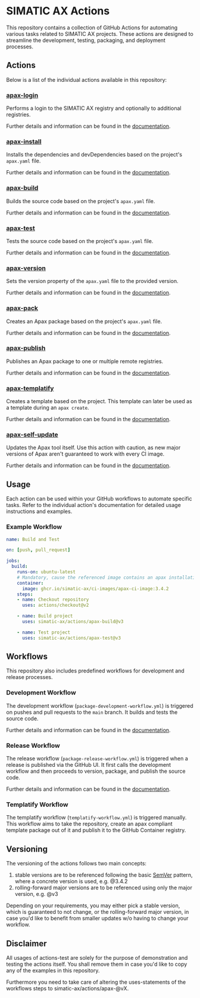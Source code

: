 # SIMATIC AX Actions

This repository contains a collection of GitHub Actions for automating various tasks related to SIMATIC AX projects. These actions are designed to streamline the development, testing, packaging, and deployment processes.

## Actions

Below is a list of the individual actions available in this repository:

### [apax-login](apax-login/README.md)
Performs a login to the SIMATIC AX registry and optionally to additional registries.

Further details and information can be found in the [documentation](apax-login/README.md).

### [apax-install](apax-install/README.md)
Installs the dependencies and devDependencies based on the project's `apax.yaml` file.

Further details and information can be found in the [documentation](apax-install/README.md).

### [apax-build](apax-build/README.md)
Builds the source code based on the project's `apax.yaml` file.

Further details and information can be found in the [documentation](apax-build/README.md).

### [apax-test](apax-test/README.md)
Tests the source code based on the project's `apax.yaml` file.

Further details and information can be found in the [documentation](apax-test/README.md).

### [apax-version](apax-version/README.md)
Sets the version property of the `apax.yaml` file to the provided version.

Further details and information can be found in the [documentation](apax-version/README.md).

### [apax-pack](apax-pack/README.md)
Creates an Apax package based on the project's `apax.yaml` file.

Further details and information can be found in the [documentation](apax-pack/README.md).

### [apax-publish](apax-publish/README.md)
Publishes an Apax package to one or multiple remote registries.

Further details and information can be found in the [documentation](apax-publish/README.md).

### [apax-templatify](apax-templatify/README.md)
Creates a template based on the project. This template can later be used as a template during an `apax create`.

Further details and information can be found in the [documentation](apax-templatify/README.md).

### [apax-self-update](apax-self-update/README.md)
Updates the Apax tool itself. Use this action with caution, as new major versions of Apax aren't guaranteed to work with every CI image.

Further details and information can be found in the [documentation](apax-self-update/README.md).

## Usage

Each action can be used within your GitHub workflows to automate specific tasks. Refer to the individual action's documentation for detailed usage instructions and examples.

### Example Workflow

```yaml
name: Build and Test

on: [push, pull_request]

jobs:
  build:
    runs-on: ubuntu-latest
    # Mandatory, cause the referenced image contains an apax installation
    container:
      image: ghcr.io/simatic-ax/ci-images/apax-ci-image:3.4.2
    steps:
    - name: Checkout repository
      uses: actions/checkout@v2

    - name: Build project
      uses: simatic-ax/actions/apax-build@v3

    - name: Test project
      uses: simatic-ax/actions/apax-test@v3
```

## Workflows

This repository also includes predefined workflows for development and release processes.

### Development Workflow

The development workflow (`package-development-workflow.yml`) is triggered on pushes and pull requests to the `main` branch. It builds and tests the source code.

Further details and information can be found in the [documentation](./docs/development-workflow.md).

### Release Workflow

The release workflow (`package-release-workflow.yml`) is triggered when a release is published via the GitHub UI. It first calls the development workflow and then proceeds to version, package, and publish the source code.

Further details and information can be found in the [documentation](./docs/release-workflow.md).

### Templatify Workflow

The templatify workflow (`templatify-workflow.yml`) is triggered manually. This workflow aims to take the repository, create an apax compliant template package out of it and publish it to the GitHub Container registry.

## Versioning

The versioning of the actions follows two main concepts:

1. stable versions are to be referenced following the basic [SemVer](https://semver.org/) pattern, where a concrete version is used, e.g. @3.4.2
2. rolling-forward major versions are to be referenced using only the major version, e.g. @v3

Depending on your requirements, you may either pick a stable version, which is guaranteed to not change, or the rolling-forward major version, in case you'd like to benefit from smaller updates w/o having to change your workflow.

## Disclaimer

All usages of actions-test are solely for the purpose of demonstration and testing the actions itself. You shall remove them in case you'd like to copy any of the examples in this repository.

Furthermore you need to take care of altering the uses-statements of the workflows steps to simatic-ax/actions/apax-<command-name>@vX.